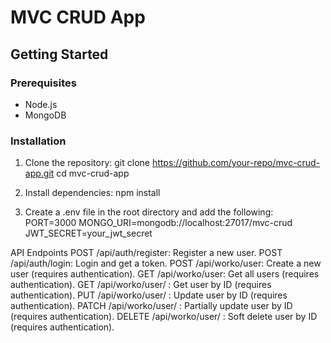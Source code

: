 # MVC CRUD App

## Getting Started

### Prerequisites

- Node.js
- MongoDB

### Installation

1. Clone the repository:
   git clone https://github.com/your-repo/mvc-crud-app.git
   cd mvc-crud-app

2. Install dependencies:
   npm install

3. Create a .env file in the root directory and add the following:
   PORT=3000
   MONGO_URI=mongodb://localhost:27017/mvc-crud
   JWT_SECRET=your_jwt_secret

API Endpoints
  POST /api/auth/register: Register a new user.
  POST /api/auth/login: Login and get a token.
  POST /api/worko/user: Create a new user (requires authentication).
  GET /api/worko/user: Get all users (requires authentication).
  GET /api/worko/user/
  : Get user by ID (requires authentication).
  PUT /api/worko/user/
  : Update user by ID (requires authentication).
  PATCH /api/worko/user/
  : Partially update user by ID (requires authentication).
  DELETE /api/worko/user/
 : Soft delete user by ID (requires authentication).

 
